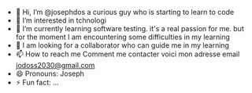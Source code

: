 - 👋 Hi, I’m @josephdos a curious guy who is starting to learn to code
- 👀 I’m interested in tchnologi 
- 🌱 I’m currently learning software testing. it's a real passion for me. but for the moment I am encountering some difficulties in my learning
- 💞️ I am looking for a collaborator who can guide me in my learning
- 📫 How to reach me Comment me contacter voici mon adresse email jodoss2030@gmail.com
- 😄 Pronouns: Joseph
- ⚡ Fun fact: ...

<!---
josephdos/josephdos is a ✨ special ✨ repository because its `README.md` (this file) appears on your GitHub profile.
You can click the Preview link to take a look at your changes.
--->
